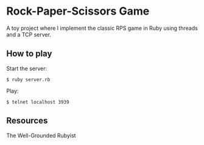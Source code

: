 # Rock-Paper-Scissors Game

A toy project where I implement the classic RPS game in Ruby using
threads and a TCP server.

## How to play

Start the server:

```shell
$ ruby server.rb
```

Play:

```shell
$ telnet localhost 3939
```

## Resources

The Well-Grounded Rubyist

